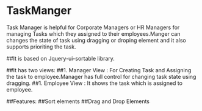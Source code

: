 # TaskManger
Task Manager is helpful for Corporate Managers or HR Managers for managing Tasks which they assigned to their employees.Manger can changes
the state of task using dragging or droping element and it also supports prioriting the task.

##It is based on Jquery-ui-sortable library.

##It has two views:
##1. Manager View : For Creating Task and Assigning the task to employee.Manager has full control for changing task state using dragging.
##1. Employee View : It shows the task which is assigned to employee.

##Features:
##Sort elements
##Drag and Drop Elements
